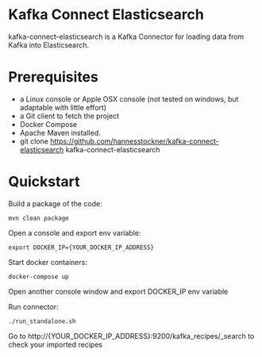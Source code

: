 # Kafka Connect Elasticsearch

kafka-connect-elasticsearch is a Kafka Connector for loading data from Kafka into Elasticsearch.

# Prerequisites

- a Linux console or Apple OSX console (not tested on windows, but adaptable with little effort)
- a Git client to fetch the project
- Docker Compose
- Apache Maven installed.
- git clone https://github.com/hannesstockner/kafka-connect-elasticsearch kafka-connect-elasticsearch

# Quickstart

Build a package of the code:
```
mvn clean package
```
Open a console and export env variable:
```
export DOCKER_IP={YOUR_DOCKER_IP_ADDRESS}
```
Start docker containers:
```
docker-compose up
```
Open another console window and export DOCKER_IP env variable

Run connector:
```
./run_standalone.sh
```
Go to http://{YOUR_DOCKER_IP_ADDRESS}:9200/kafka_recipes/_search to check your imported recipes

